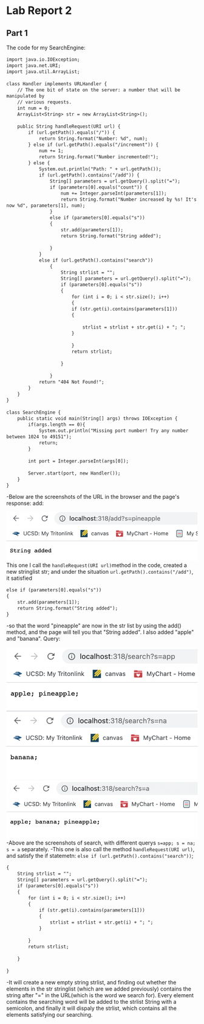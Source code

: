 # Lab Report 2
## Part 1
The code for my SearchEngine:
```
import java.io.IOException;
import java.net.URI;
import java.util.ArrayList; 

class Handler implements URLHandler {
    // The one bit of state on the server: a number that will be manipulated by
    // various requests.
    int num = 0;
    ArrayList<String> str = new ArrayList<String>();

    public String handleRequest(URI url) {
        if (url.getPath().equals("/")) {
            return String.format("Number: %d", num);
        } else if (url.getPath().equals("/increment")) {
            num += 1;
            return String.format("Number incremented!");
        } else {
            System.out.println("Path: " + url.getPath());
            if (url.getPath().contains("/add")) {
                String[] parameters = url.getQuery().split("=");
                if (parameters[0].equals("count")) {
                    num += Integer.parseInt(parameters[1]);
                    return String.format("Number increased by %s! It's now %d", parameters[1], num);
                }
                else if (parameters[0].equals("s")) 
                {
                    str.add(parameters[1]);
                    return String.format("String added");
   
                }
            }
            else if (url.getPath().contains("search")) 
                {
                    String strlist = "";
                    String[] parameters = url.getQuery().split("=");
                    if (parameters[0].equals("s"))
                    {
                        for (int i = 0; i < str.size(); i++)
                        {
                        if (str.get(i).contains(parameters[1]))
                        {

                            strlist = strlist + str.get(i) + "; ";
                        }
                        
                        }
                        return strlist;
                        
                    } 
                
                }
            return "404 Not Found!";
        }
    }
}

class SearchEngine {
    public static void main(String[] args) throws IOException {
        if(args.length == 0){
            System.out.println("Missing port number! Try any number between 1024 to 49151");
            return;
        }

        int port = Integer.parseInt(args[0]);

        Server.start(port, new Handler());
    }
}
```
-Below are the screenshots of the URL in the browser and the page's response:
add:

![Image](2.1.png)
This one I call the ```handleRequest(URI url)```method in the code, created a new stringlist str; and under the situation ```url.getPath().contains("/add")```, it satisfied 
```
else if (parameters[0].equals("s")) 
{
    str.add(parameters[1]);
    return String.format("String added");
}

```
-so that the word "pineapple" are now in the str list by using the add() method, and the page will tell you that "String added". I also added "apple" and "banana".
Query:

![Image](2.2.png)
![Image](2.3.png)
![Image](2.4.png)
-Above are the screenshots of search, with different querys ```s=app; s = na; s = a``` separately. 
-This one is also call the method ```handleRequest(URI url)```, and satisfy the if statemetn: ```else if (url.getPath().contains("search"))```;
```
{
    String strlist = "";
    String[] parameters = url.getQuery().split("=");
    if (parameters[0].equals("s"))
    {
        for (int i = 0; i < str.size(); i++)
        {
            if (str.get(i).contains(parameters[1]))
            {
                strlist = strlist + str.get(i) + "; ";
            }
                        
        }
        return strlist;
                        
    } 
                
}
 ```
-It will create a new empty string strlist, and finding out whether the elements in the str stringlist (which are we added previously) contains the string after "=" in the URL(which is the word we search for). Every element contains the searching word will be added to the strlist String with a semicolon, and finally it will dispaly the strlist, which contains all the elements satisfying our searching.
